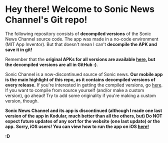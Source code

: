 # Hey there! Welcome to Sonic News Channel's Git repo!

The following repository consists of **decompiled versions** of the Sonic News Channel source code.
The app was made in a no-code environment (MIT App Inventor). But that doesn't mean I can't **decompile the APK and save it in git!**

Remember that the **original APKs for all versions are available [here](https://sites.google.com/view/sonicnews-snc/other-ways-to-experience-our-website/sonic-channel-app-download), but the decompiled versions are all in GitHub :)**.

Sonic Channel is a now-discontinued source of Sonic news. **Our mobile app is the main highlight of this repo, as it contains decompiled versions of every release.** If you're interested in getting the compiled versions, go [here](https://sites.google.com/view/sonicnews-snc/archive/welcome-to-the-archive). If you want to compile from source yourself (and/or make a custom version), go ahead! Try to add some originality if you're making a custom version, though.

**Sonic News Channel and its app is discontinued (although I made one last version of the app in Kodular, much better than all the others, but) Do NOT expect future updates of any sort for the website (one last update) or the app.** **Sorry, iOS users! You can view how to run the app on iOS [here!](https://docs.google.com/document/d/1fgwrqEuuWo6Kuv1NomYp334UXKJdI82XCsFaRmh5X6o/edit?usp=sharing)**

**:D**




